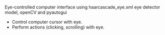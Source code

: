 Eye-controlled computer interface using haarcascade_eye.xml eye detector model, openCV and pyautogui

- Control computer cursor with eye. 
- Perform actions (clicking, scrolling) with eye. 